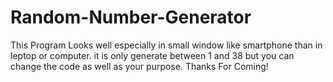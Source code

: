# Random-Number-Generator
This Program Looks well especially in small window like smartphone than in leptop or computer. it is only generate between 1 and 38 but you can change the code as well as your purpose. Thanks For Coming!
